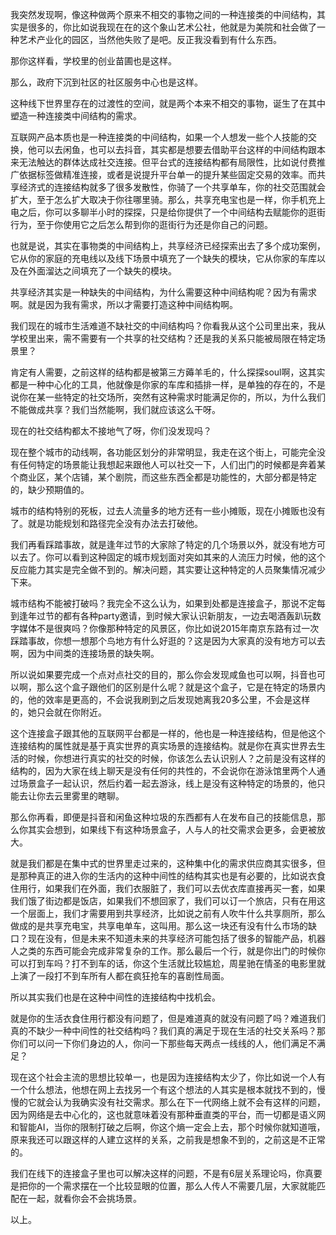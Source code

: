 我突然发现啊，像这种做两个原来不相交的事物之间的一种连接类的中间结构，其实是很多的，你比如说我现在在的这个象山艺术公社，他就是为美院和社会做了一种艺术产业化的园区，当然他失败了是吧。反正我没看到有什么东西。

那你这样看，学校里的创业苗圃也是这样。

那么，政府下沉到社区的社区服务中心也是这样。

这种线下世界里存在的过渡性的空间，就是两个本来不相交的事物，诞生了在其中塑造一种连接类中间结构的需求。



互联网产品本质也是一种连接类的中间结构，如果一个人想发一些个人技能的交换，他可以去闲鱼，也可以去抖音，其实都是想要去借助平台这样的中间结构跟本来无法触达的群体达成社交连接。但平台式的连接结构都有局限性，比如说付费推广依据标签做精准连接，或者是说提升平台单一的提升某些固定交易的效率。而共享经济式的连接结构就多了很多发散性，你骑了一个共享单车，你的社交范围就会扩大，至于怎么扩大取决于你往哪里骑。那么，共享充电宝也是一样，你手机充上电之后，你可以多聊半小时的探探，只是给你提供了一个中间结构去赋能你的逛街行为，至于你使用它之后怎么帮到你的逛街行为还是你自己的问题。

也就是说，其实在事物类的中间结构上，共享经济已经探索出去了多个成功案例，它从你的家庭的充电线以及线下场景中填充了一个缺失的模块，它从你家的车库以及在外面溜达之间填充了一个缺失的模块。

共享经济其实是一种缺失的中间结构，为什么需要这种中间结构呢？因为有需求啊。就是因为我有需求，所以才需要打造这种中间结构啊。



我们现在的城市生活难道不缺社交的中间结构吗？你看我从这个公司里出来，我从学校里出来，需不需要有一个共享的社交结构？还是我的关系只能被局限在特定场景里？

肯定有人需要，之前这样的结构都是被第三方薅羊毛的，什么探探soul啊，这其实都是一种中心化的工具，他就像是你家的车库和插排一样，是单独的存在的，不是说你在某一些特定的社交场所，突然有这种需求时能满足你的，所以，为什么我们不能做成共享？我们当然能啊，我们就应该这么干呀。

现在的社交结构都太不接地气了呀，你们没发现吗？



现在整个城市的动线啊，各功能区划分的非常明显，我走在这个街上，可能完全没有任何特定的场景能让我想起来跟他人可以社交一下，人们出门的时候都是奔着某个商业区，某个店铺，某个剧院，而这些东西全都是功能性的，大部分都是特定的，缺少预期值的。

城市的结构特别的死板，过去人流量多的地方还有一些小摊贩，现在小摊贩也没有了。就是功能规划和路径完全没有办法去打破他。



我们再看踩踏事故，就是逢年过节的大家除了特定的几个场景以外，就没有地方可以去了。你可以看到这种固定的城市规划面对突如其来的人流压力时候，他的这个反应能力其实是完全做不到的。解决问题，其实要让这种特定的人员聚集情况减少下来。



城市结构不能被打破吗？我完全不这么认为，如果到处都是连接盒子，那说不定每到逢年过节的都有各种party邀请，到时候大家认识新朋友，一边去喝酒轰趴玩数字媒体不是很爽吗？你像那种特定的风景区，你比如说2015年南京东路有过一次踩踏事故，你想一想那个鸟地方有什么好逛的？这是因为大家真的没有地方可以去啊，因为中间类的连接场景的缺失啊。

所以说如果要完成一个点对点社交的目的，那么你会发现咸鱼也可以啊，抖音也可以啊，那么这个盒子跟他们的区别是什么呢？就是这个盒子，它是在特定的场景内的，他的效率是更高的，不会说我刷到之后发现她离我20多公里，不会是这样的，她只会就在你附近。



这个连接盒子跟其他的互联网平台都是一样的，他也是一种连接结构，但是他这个连接结构的属性就是基于真实世界的真实场景的连接结构。就是你在真实世界去生活的时候，你想进行真实的社交的时候，你该怎么去认识别人？之前是没有这样的结构的，因为大家在线上聊天是没有任何的共性的，不会说你在游泳馆里两个人通过场景盒子一起认识，然后约着一起去游泳，线上是没有这种特定的场景的，他只能去让你去云里雾里的瞎聊。

那么你再看，即便是抖音和闲鱼这种垃圾的东西都有人在发布自己的技能信息，那么你其实会想到，如果线下有这种场景盒子，人与人的社交需求会更多，会更被放大。

就是我们都是在集中式的世界里走过来的，这种集中化的需求供应商其实很多，但是那种真正的进入你的生活内的这种中间性的结构其实也是有必要的，比如说衣食住用行，如果我们在外面，我们衣服脏了，我们可以去优衣库直接再买一套，如果我们饿了街边都是饭店，如果我们不想回家了，我们可以订一个旅店，只有在用这一个层面上，我们才需要用到共享经济，比如说之前有人吹牛什么共享厕所，那么做成的是共享充电宝，共享电单车，这叫用。那么这一块还有没有什么市场的缺口？现在没有，但是未来不知道未来的共享经济可能包括了很多的智能产品，机器人之类的东西可能会完成非常复杂的工作。那么最后一个行，就是你出门的时候你可以打到车吗？打不到车的话，你这个生活就比较尴尬，周星驰在情圣的电影里就上演了一段打不到车所有人都在疯狂抢车的喜剧性局面。

所以其实我们也是在这种中间性的连接结构中找机会。

就是你的生活衣食住用行都没有问题了，但是难道真的就没有问题了吗？难道我们真的不缺少一种中间性的社交结构吗？我们真的满足于现在生活的社交关系吗？那你们可以问一下你们身边的人，你问一下那些每天两点一线线的人，他们满足不满足？

现在这个社会主流的思想比较单一，也是因为连接结构太少了，你比如说一个人有一个什么想法，他想在网上去找另一个有这个想法的人其实是根本就找不到的，慢慢的它就会认为我确实没有社交需求。那么在下一代网络上就不会有这样的问题，因为网络是去中心化的，这也就意味着没有那种垂直类的平台，而一切都是语义网和智能AI，当你的限制打破之后啊，你这个熵一定会上去，那个时候你就知道哦，原来我还可以跟这样的人建立这样的关系，之前我是想象不到的，之前这是不正常的。

我们在线下的连接盒子里也可以解决这样的问题，不是有6层关系理论吗，你真要是把你的一个需求摆在一个比较显眼的位置，那么人传人不需要几层，大家就能匹配在一起，就看你会不会挑场景。



以上。